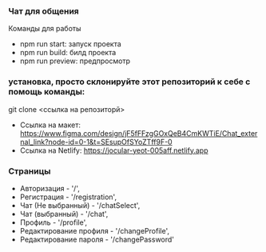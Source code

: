 ### Чат для общения

Команды для работы
- npm run start: запуск проекта
- npm run build: билд проекта
- npm run preview: предпросмотр

### установка, просто склонируйте этот репозиторий к себе с помощь команды: 
git clone <ссылка на репозиторй>

- Ссылка на макет: https://www.figma.com/design/jF5fFFzgGOxQeB4CmKWTiE/Chat_external_link?node-id=0-1&t=SEsupOfSYoZTff9F-0
- Ссылка на Netlify: https://jocular-yeot-005aff.netlify.app

### Страницы
- Авторизация - '/',
- Регистрация - '/registration',
- Чат (Не выбранный) - '/chatSelect',
- Чат (выбранный) - '/chat',
- Профиль - '/profile',
- Редактирование профиля - '/changeProfile',
- Редактирование пароля - '/changePassword'
